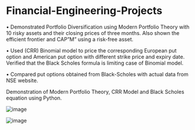 # Financial-Engineering-Projects
• Demonstrated Portfolio Diversification using Modern Portfolio Theory with 10 risky assets and their closing prices of three months. Also shown the efficient frontier and CAP”M” using a risk-free asset.

• Used (CRR) Binomial model to price the corresponding European put option and American put option with different strike price and expiry date. Verified that the Black Scholes formula is limiting case of Binomial model.

• Compared put options obtained from Black-Scholes with actual data from NSE website.

Demonstration of Modern Portfolio Theory, CRR Model and Black Scholes equation using Python.

![image](https://github.com/RiyanshuJain/Financial-Engineering/assets/88573037/6959eddb-3af6-4e19-a11b-649dee06c469)

![image](https://github.com/RiyanshuJain/Financial-Engineering/assets/88573037/4fe018b7-9496-4731-bfaa-4db54e059bd2)

